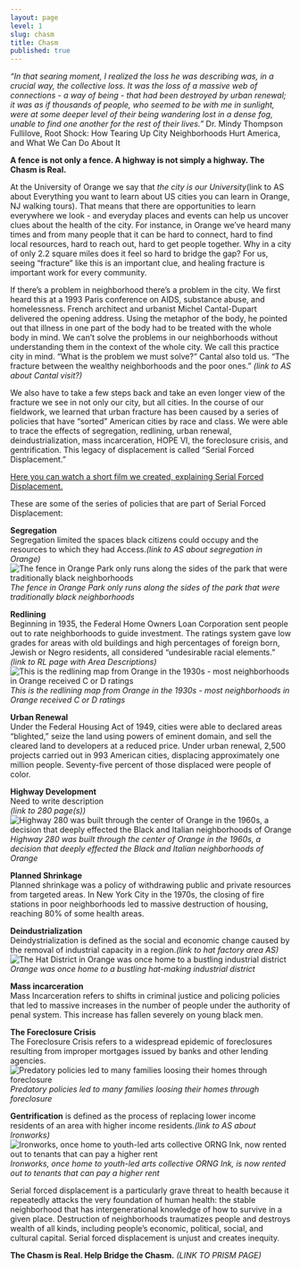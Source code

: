 ```yaml
---
layout: page
level: 1
slug: chasm
title: Chasm
published: true
---
```

_“In that searing moment, I realized the loss he was describing was, in a crucial way, the collective loss. It was the loss of a massive web of connections - a way of being - that had been destroyed by urban renewal; it was as if thousands of people, who seemed to be with me in sunlight, were at some deeper level of their being wandering lost in a dense fog, unable to find one another for the rest of their lives.”_
Dr. Mindy Thompson Fullilove, Root Shock: How Tearing Up City Neighborhoods Hurt America, and What We Can Do About It  

**A fence is not only a fence. A highway is not simply a highway. The Chasm is Real.**  

At the University of Orange we say that _the city is our University_(link to AS about Everything you want to learn about US cities you can learn in Orange, NJ walking tours). That means that there are opportunities to learn everywhere we look - and everyday places and events can help us uncover clues about the health of the city. For instance, in Orange we’ve heard many times and from many people that it can be hard to connect, hard to find local resources, hard to reach out, hard to get people together. Why in a city of only 2.2 square miles does it feel so hard to bridge the gap? For us, seeing “fracture” like this is an important clue, and healing fracture is important work for every community.  

If there’s a problem in neighborhood there’s a problem in the city.
We first heard this at a 1993 Paris conference on AIDS, substance abuse, and homelessness.  French architect and urbanist Michel Cantal-Dupart delivered the opening address. Using the metaphor of the body, he pointed out that illness in one part of the body had to be treated with the whole body in mind.  We can’t solve the problems in our neighborhoods without understanding them in the context of the whole city. We call this practice city in mind.  “What is the problem we must solve?” Cantal also told us. “The fracture between the wealthy neighborhoods and the poor ones.” _(link to AS about Cantal visit?)_

We also have to take a few steps back and take an even longer view of the fracture we see in not only our city, but all cities. In the course of our fieldwork, we learned that urban fracture has been caused by a series of policies that have “sorted” American cities by race and class.  We were able to trace the effects of segregation, redlining, urban renewal, deindustrialization, mass incarceration, HOPE VI, the foreclosure crisis, and gentrification. This legacy of displacement is called “Serial Forced Displacement.”

[Here you can watch a short film we created, explaining Serial Forced Displacement.](https://vimeo.com/192820382)


These are some of the series of policies that are part of Serial Forced Displacement:

**Segregation**  
Segregation limited the spaces black citizens could occupy and the resources to which they had
Access._(link to AS about segregation in Orange)_  
![The fence in Orange Park only runs along the sides of the park that were traditionally black neighborhoods]({{site.baseurl}}/images/Segregation_2.jpg)  
_The fence in Orange Park only runs along the sides of the park that were traditionally black neighborhoods_

**Redlining**  
Beginning in 1935, the Federal Home Owners Loan Corporation sent people out to rate neighborhoods to guide investment. The ratings system gave low grades for areas with old buildings and high percentages of foreign born, Jewish or Negro residents, all considered “undesirable racial elements.” _(link to RL page with Area Descriptions)_  
![This is the redlining map from Orange in the 1930s - most neighborhoods in Orange received C or D ratings]({{site.baseurl}}/images/Redline_2.jpg)  
_This is the redlining map from Orange in the 1930s - most neighborhoods in Orange received C or D ratings_

**Urban Renewal**  
Under the Federal Housing Act of 1949, cities were able to declared areas “blighted,” seize the land using powers of eminent domain, and sell the cleared land to developers at a reduced price. Under urban renewal, 2,500 projects carried out in 993 American cities, displacing approximately one million people. Seventy-five percent of those displaced were people of color.  

**Highway Development**  
Need to write description  
_(link to 280 page(s))_  
![Highway 280 was built through the center of Orange in the 1960s, a decision that deeply effected the Black and Italian neighborhoods of Orange]({{site.baseurl}}/images/Highway_2.jpg)  
_Highway 280 was built through the center of Orange in the 1960s, a decision that deeply effected the Black and Italian neighborhoods of Orange_

**Planned Shrinkage**  
Planned shrinkage was a policy of withdrawing public and private resources from targeted areas. In New York City in the 1970s, the closing of fire stations in poor neighborhoods led to massive destruction of housing, reaching 80% of some health areas.

**Deindustrialization**   
Deindystrialization is defined as the social and economic change caused by the removal of industrial capacity in a region._(link to hat factory area AS)_
![The Hat District in Orange was once home to a bustling industrial district]({{site.baseurl}}/images/Deindustrialization_2.jpg)
_Orange was once home to a bustling hat-making industrial district_

**Mass incarceration**   
Mass Incarceration refers to shifts in criminal justice and policing policies that led to massive increases in the number of people under the authority of penal system. This increase has fallen severely on young black men.

**The Foreclosure Crisis**   
The Foreclosure Crisis refers to a widespread epidemic of foreclosures resulting from improper mortgages issued by banks and other lending agencies.  
![Predatory policies led to many families loosing their homes through foreclosure]({{site.baseurl}}/images/Foreclosure_2.jpg)  
_Predatory policies led to many families loosing their homes through foreclosure_

**Gentrification** is defined as the process of replacing lower income residents of an area with higher income residents._(link to AS about Ironworks)_  
![Ironworks, once home to youth-led arts collective ORNG Ink, now rented out to tenants that can pay a higher rent]({{site.baseurl}}/images/Gentrification_2.jpg)  
_Ironworks, once home to youth-led arts collective ORNG Ink, is now rented out to tenants that can pay a higher rent_

Serial forced displacement is a particularly grave threat to health because it repeatedly attacks the very foundation of human health: the stable neighborhood that has intergenerational knowledge of how to survive in a given place.  Destruction of neighborhoods traumatizes people and destroys wealth of all kinds, including people’s economic, political, social, and cultural capital. Serial forced displacement is unjust and creates inequity.

**The Chasm is Real. Help Bridge the Chasm.** 
_(LINK TO PRISM PAGE)_
